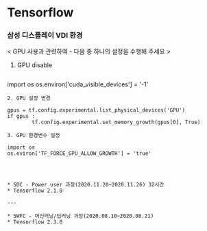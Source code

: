 # Tensorflow

### 삼성 디스플레이 VDI 환경 
< GPU 사용과 관련하여 - 다음 중 하나의 설정을 수행해 주세요 >  
1. GPU disable
	```
  import os
	os.environ['cuda_visible_devices'] = '-1'
  ```
2. GPU 설정 변경
```
	gpus = tf.config.experimental.list_physical_devices('GPU')
	if gpus :
    	    tf.config.experimental.set_memory_growth(gpus[0], True)
```
3. GPU 환경변수 설정
```
	import os
	os.eviron['TF_FORCE_GPU_ALLOW_GROWTH'] = 'true'
```



* SDC - Power user 과정(2020.11.20~2020.11.26) 32시간
* Tensorflow 2.1.0

---

* SWFC - 머신러닝/딥러닝 과정(2020.08.10~2020.08.21)
* Tensorflow 2.3.0
